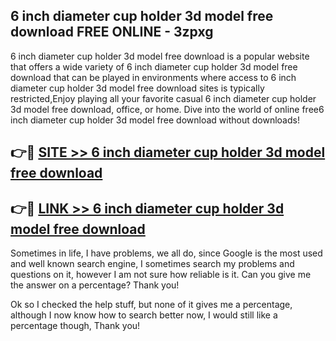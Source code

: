 ## 6 inch diameter cup holder 3d model free download FREE ONLINE - 3zpxg

6 inch diameter cup holder 3d model free download is a popular website that offers a wide variety of 6 inch diameter cup holder 3d model free download that can be played in environments where access to 6 inch diameter cup holder 3d model free download sites is typically restricted,Enjoy playing all your favorite casual 6 inch diameter cup holder 3d model free download, office, or home. Dive into the world of online free6 inch diameter cup holder 3d model free download without downloads!

## 👉🔴 [SITE >> 6 inch diameter cup holder 3d model free download](http://news.freeplayer.one?title=6_inch_diameter_cup_holder_3d_model_free_download&ref=FRRE)

## 👉🔴 [LINK >> 6 inch diameter cup holder 3d model free download](http://news.freeplayer.one?title=6_inch_diameter_cup_holder_3d_model_free_download&ref=FREE)

Sometimes in life, I have problems, we all do, since Google is the most used and well known search engine, I sometimes search my problems and questions on it, however I am not sure how reliable is it. Can you give me the answer on a percentage? Thank you!

Ok so I checked the help stuff, but none of it gives me a percentage, although I now know how to search better now, I would still like a percentage though, Thank you!